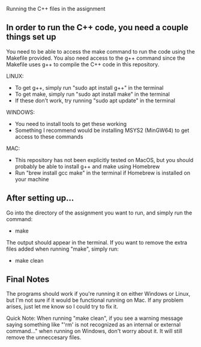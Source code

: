 Running the C++ files in the assignment
## In order to run the C++ code, you need a couple things set up
You need to be able to access the make command to run the code using the Makefile provided.
You also need access to the g++ command since the Makefile uses g++ to compile the C++ code in this repository.

LINUX:
  - To get g++, simply run "sudo apt install g++" in the terminal
  - To get make, simply run "sudo apt install make" in the terminal
  - If these don't work, try running "sudo apt update" in the terminal

WINDOWS:
  - You need to install tools to get these working
  - Something I recommend would be installing MSYS2 (MinGW64) to get access to these commands

MAC:
  - This repository has not been explicitly tested on MacOS, but you should probably be able to install g++ and make using Homebrew
  - Run "brew install gcc make" in the terminal if Homebrew is installed on your machine

## After setting up...
  
Go into the directory of the assignment you want to run, and simply run the command:
  - make
    
The output should appear in the terminal. 
If you want to remove the extra files added when running "make", simply run:
  - make clean

## Final Notes
The programs should work if you're running it on either Windows or Linux, but I'm not sure if it would be functional running on Mac.
If any problem arises, just let me know so I could try to fix it.

Quick Note: When running "make clean", if you see a warning message saying something like "'rm' is not recognized as an internal or external command..." when running on Windows,
don't worry about it. It will still remove the unneccesary files.
